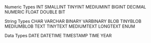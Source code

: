 Numeric Types 
INT
SMALLINT
TINYINT
MEDIUMINT
BIGINT
DECIMAL 
NUMERIC
FLOAT
DOUBLE
BIT 

String Types 
CHAR 
VARCHAR
BINARY 
VARBINARY 
BLOB 
TINYBLOB 
MEDIUMBLOB 
TEXT
TINYTEXT 
MEDIUMTEXT 
LONGTEXT 
ENUM 

Data Types 
DATE 
DATETIME
TIMESTAMP
TIME 
YEAR